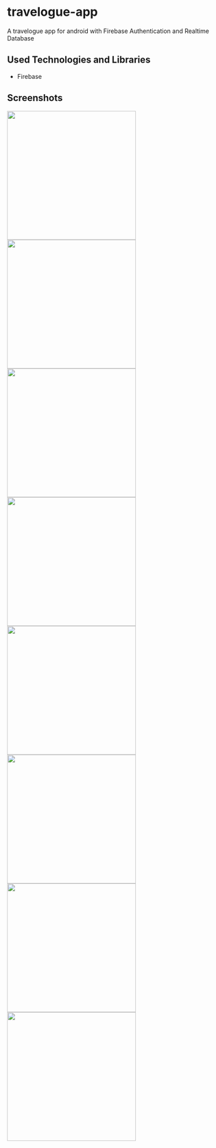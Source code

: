# travelogue-app
A travelogue app for android with Firebase Authentication and Realtime Database

## Used Technologies and Libraries
- Firebase

## Screenshots
<img src="screenshots/ss0.png" width=300>          <img src="screenshots/ss1.png" width=300>          <img src="screenshots/ss2.png" width=300>          <img src="screenshots/ss3.png" width=300>          <img src="screenshots/ss4.png" width=300>          <img src="screenshots/ss5.png" width=300>          <img src="screenshots/ss6.png" width=300>          <img src="screenshots/ss7.png" width=300>
